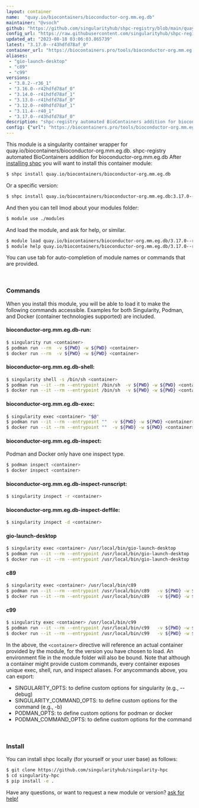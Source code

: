 ```yaml
---
layout: container
name:  "quay.io/biocontainers/bioconductor-org.mm.eg.db"
maintainer: "@vsoch"
github: "https://github.com/singularityhub/shpc-registry/blob/main/quay.io/biocontainers/bioconductor-org.mm.eg.db/container.yaml"
config_url: "https://raw.githubusercontent.com/singularityhub/shpc-registry/main/quay.io/biocontainers/bioconductor-org.mm.eg.db/container.yaml"
updated_at: "2023-08-18 03:06:03.865739"
latest: "3.17.0--r43hdfd78af_0"
container_url: "https://biocontainers.pro/tools/bioconductor-org.mm.eg.db"
aliases:
 - "gio-launch-desktop"
 - "c89"
 - "c99"
versions:
 - "3.8.2--r36_1"
 - "3.16.0--r42hdfd78af_0"
 - "3.14.0--r41hdfd78af_1"
 - "3.13.0--r41hdfd78af_0"
 - "3.12.0--r40hdfd78af_1"
 - "3.11.4--r40_1"
 - "3.17.0--r43hdfd78af_0"
description: "shpc-registry automated BioContainers addition for bioconductor-org.mm.eg.db"
config: {"url": "https://biocontainers.pro/tools/bioconductor-org.mm.eg.db", "maintainer": "@vsoch", "description": "shpc-registry automated BioContainers addition for bioconductor-org.mm.eg.db", "latest": {"3.17.0--r43hdfd78af_0": "sha256:16dd6eb60de73bc26e8bd90a695bd87bebfc159f2e4603ca9b7973e3e8ced3c0"}, "tags": {"3.8.2--r36_1": "sha256:dd951dc2ad7503df713ccc446839d902f347b81b91388115782276887111f075", "3.16.0--r42hdfd78af_0": "sha256:fc3cca040a3855d4198cb07322b51130a694e8cface27694fc597c8af97849d7", "3.14.0--r41hdfd78af_1": "sha256:b9e0e09fc73eb621643785022108f110dee65269c89360bbfb438e845470341a", "3.13.0--r41hdfd78af_0": "sha256:5a380ba76d5c853da4c70b8a0bc6f33f4e0b07a1a27fb9ed7fa77ce6545890ed", "3.12.0--r40hdfd78af_1": "sha256:4fb22a6a7c5287a5b5b3357e701bb4a64ccbecb9a4024d0410d3ce0eac692701", "3.11.4--r40_1": "sha256:ed562fb10e213f6d9c5f634d5ec9b9e68b989b783836215b58f81d183b832a4a", "3.17.0--r43hdfd78af_0": "sha256:16dd6eb60de73bc26e8bd90a695bd87bebfc159f2e4603ca9b7973e3e8ced3c0"}, "docker": "quay.io/biocontainers/bioconductor-org.mm.eg.db", "aliases": {"gio-launch-desktop": "/usr/local/bin/gio-launch-desktop", "c89": "/usr/local/bin/c89", "c99": "/usr/local/bin/c99"}}
---
```


This module is a singularity container wrapper for quay.io/biocontainers/bioconductor-org.mm.eg.db.
shpc-registry automated BioContainers addition for bioconductor-org.mm.eg.db
After [installing shpc](#install) you will want to install this container module:


```bash
$ shpc install quay.io/biocontainers/bioconductor-org.mm.eg.db
```

Or a specific version:

```bash
$ shpc install quay.io/biocontainers/bioconductor-org.mm.eg.db:3.17.0--r43hdfd78af_0
```

And then you can tell lmod about your modules folder:

```bash
$ module use ./modules
```

And load the module, and ask for help, or similar.

```bash
$ module load quay.io/biocontainers/bioconductor-org.mm.eg.db/3.17.0--r43hdfd78af_0
$ module help quay.io/biocontainers/bioconductor-org.mm.eg.db/3.17.0--r43hdfd78af_0
```

You can use tab for auto-completion of module names or commands that are provided.

<br>

### Commands

When you install this module, you will be able to load it to make the following commands accessible.
Examples for both Singularity, Podman, and Docker (container technologies supported) are included.

#### bioconductor-org.mm.eg.db-run:

```bash
$ singularity run <container>
$ podman run --rm  -v ${PWD} -w ${PWD} <container>
$ docker run --rm  -v ${PWD} -w ${PWD} <container>
```

#### bioconductor-org.mm.eg.db-shell:

```bash
$ singularity shell -s /bin/sh <container>
$ podman run --it --rm --entrypoint /bin/sh  -v ${PWD} -w ${PWD} <container>
$ docker run --it --rm --entrypoint /bin/sh  -v ${PWD} -w ${PWD} <container>
```

#### bioconductor-org.mm.eg.db-exec:

```bash
$ singularity exec <container> "$@"
$ podman run --it --rm --entrypoint ""  -v ${PWD} -w ${PWD} <container> "$@"
$ docker run --it --rm --entrypoint ""  -v ${PWD} -w ${PWD} <container> "$@"
```

#### bioconductor-org.mm.eg.db-inspect:

Podman and Docker only have one inspect type.

```bash
$ podman inspect <container>
$ docker inspect <container>
```

#### bioconductor-org.mm.eg.db-inspect-runscript:

```bash
$ singularity inspect -r <container>
```

#### bioconductor-org.mm.eg.db-inspect-deffile:

```bash
$ singularity inspect -d <container>
```


#### gio-launch-desktop

```bash
$ singularity exec <container> /usr/local/bin/gio-launch-desktop
$ podman run --it --rm --entrypoint /usr/local/bin/gio-launch-desktop   -v ${PWD} -w ${PWD} <container> -c " $@"
$ docker run --it --rm --entrypoint /usr/local/bin/gio-launch-desktop   -v ${PWD} -w ${PWD} <container> -c " $@"
```


#### c89

```bash
$ singularity exec <container> /usr/local/bin/c89
$ podman run --it --rm --entrypoint /usr/local/bin/c89   -v ${PWD} -w ${PWD} <container> -c " $@"
$ docker run --it --rm --entrypoint /usr/local/bin/c89   -v ${PWD} -w ${PWD} <container> -c " $@"
```


#### c99

```bash
$ singularity exec <container> /usr/local/bin/c99
$ podman run --it --rm --entrypoint /usr/local/bin/c99   -v ${PWD} -w ${PWD} <container> -c " $@"
$ docker run --it --rm --entrypoint /usr/local/bin/c99   -v ${PWD} -w ${PWD} <container> -c " $@"
```



In the above, the `<container>` directive will reference an actual container provided
by the module, for the version you have chosen to load. An environment file in the
module folder will also be bound. Note that although a container
might provide custom commands, every container exposes unique exec, shell, run, and
inspect aliases. For anycommands above, you can export:

 - SINGULARITY_OPTS: to define custom options for singularity (e.g., --debug)
 - SINGULARITY_COMMAND_OPTS: to define custom options for the command (e.g., -b)
 - PODMAN_OPTS: to define custom options for podman or docker
 - PODMAN_COMMAND_OPTS: to define custom options for the command

<br>

### Install

You can install shpc locally (for yourself or your user base) as follows:

```bash
$ git clone https://github.com/singularityhub/singularity-hpc
$ cd singularity-hpc
$ pip install -e .
```

Have any questions, or want to request a new module or version? [ask for help!](https://github.com/singularityhub/singularity-hpc/issues)